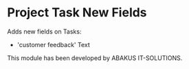 # Project Task New Fields

Adds new fields on Tasks:
- 'customer feedback' Text

This module has been developed by ABAKUS IT-SOLUTIONS.
